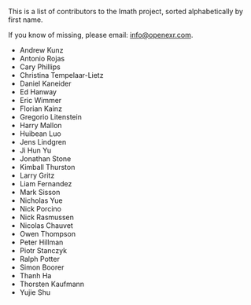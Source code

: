 <!-- SPDX-License-Identifier: BSD-3-Clause -->
<!-- Copyright (c) Contributors to the OpenEXR Project -->

This is a list of contributors to the Imath project, sorted
alphabetically by first name.

If you know of missing, please email: info@openexr.com.

* Andrew Kunz 
* Antonio Rojas 
* Cary Phillips 
* Christina Tempelaar-Lietz 
* Daniel Kaneider 
* Ed Hanway 
* Eric Wimmer 
* Florian Kainz 
* Gregorio Litenstein 
* Harry Mallon 
* Huibean Luo 
* Jens Lindgren 
* Ji Hun Yu 
* Jonathan Stone 
* Kimball Thurston 
* Larry Gritz 
* Liam Fernandez 
* Mark Sisson 
* Nicholas Yue 
* Nick Porcino 
* Nick Rasmussen 
* Nicolas Chauvet 
* Owen Thompson 
* Peter Hillman 
* Piotr Stanczyk 
* Ralph Potter 
* Simon Boorer 
* Thanh Ha 
* Thorsten Kaufmann 
* Yujie Shu 
